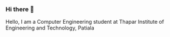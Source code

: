 ### Hi there 👋

Hello, I am a Computer Engineering student at Thapar Institute of Engineering and Technology, Patiala
